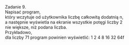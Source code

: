 Zadanie 9.  
Napisać program,  
który wczytuje od użytkownika liczbę całkowitą dodatnią n,  
a następnie wyświetla na ekranie wszystkie potęgi liczby 2  
nie większe, niż podana liczba.  
Przykładowo,  
dla liczby 71 program powinien wyświetlić: 
1 2 4 8 16 32 64f